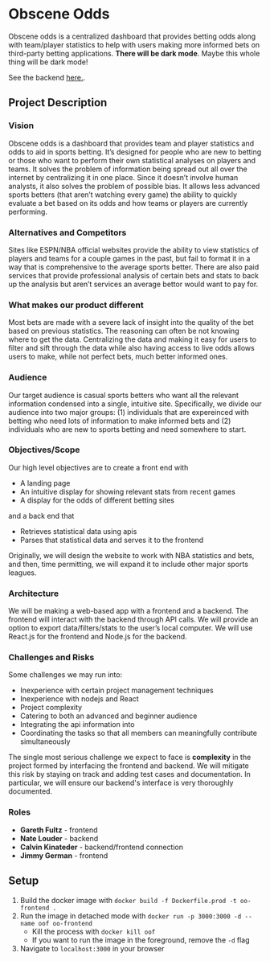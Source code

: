 # Obscene Odds

Obscene odds is a centralized dashboard that provides betting odds along with team/player statistics to help with users making more informed bets on third-party betting applications. **There will be dark mode**. Maybe this whole thing will be dark mode!

See the backend [here.](https://github.com/EECE3093C/team-project-golden-girls-backend).

## Project Description

### Vision

Obscene odds is a dashboard that provides team and player statistics and odds to aid in sports betting. It’s designed for people who are new to betting or those who want to perform their own statistical analyses on players and teams. It solves the problem of information being spread out all over the internet by centralizing it in one place. Since it doesn’t involve human analysts, it also solves the problem of possible bias. It allows less advanced sports betters (that aren’t watching every game) the ability to quickly evaluate a bet based on its odds and how teams or players are currently performing.

### Alternatives and Competitors

Sites like ESPN/NBA official websites provide the ability to view statistics of players and teams for a couple games in the past, but fail to format it in a way that is comprehensive to the average sports better. There are also paid services that provide professional analysis of certain bets and stats to back up the analysis but aren’t services an average bettor would want to pay for. 

### What makes our product different

Most bets are made with a severe lack of insight into the quality of the bet based on previous statistics. The reasoning can often be not knowing where to get the data. Centralizing the data and making it easy for users to filter and sift through the data while also having access to live odds allows users to make, while not perfect bets, much better informed ones.

### Audience

Our target audience is casual sports betters who want all the relevant information condensed into a single, intuitive site. Specifically, we divide our audience into two major groups: (1) individuals that are expereinced with betting who need lots of information to make informed bets and (2) individuals who are new to sports betting and need somewhere to start.

### Objectives/Scope

Our high level objectives are to create a front end with
- A landing page
- An intuitive display for showing relevant stats from recent games
- A display for the odds of different betting sites

and a back end that
- Retrieves statistical data using apis
- Parses that statistical data and serves it to the frontend

Originally, we will design the website to work with NBA statistics and bets, and then, time permitting, we will expand it to include other major sports leagues.

### Architecture

We will be making a web-based app with a frontend and a backend. The frontend will interact with the backend through API calls. We will provide an option to export data/filters/stats to the user’s local computer. We will use React.js for the frontend and Node.js for the backend.


### Challenges and Risks

Some challenges we may run into:
- Inexperience with certain project management techniques
- Inexperience with nodejs and React
- Project complexity
- Catering to both an advanced and beginner audience
- Integrating the api information into
- Coordinating the tasks so that all members can meaningfully contribute simultaneously

The single most serious challenge we expect to face is **complexity** in the project formed by interfacing the frontend and backend. We will mitigate this risk by staying on track and adding test cases and documentation. In particular, we will ensure our backend's interface is very thoroughly documented.

### Roles

- **Gareth Fultz** - frontend
- **Nate Louder** - backend
- **Calvin Kinateder** - backend/frontend connection
- **Jimmy German** - frontend

## Setup

1. Build the docker image with `docker build -f Dockerfile.prod -t oo-frontend .`
2. Run the image in detached mode with `docker run -p 3000:3000 -d --name oof oo-frontend `
    - Kill the process with `docker kill oof`
    - If you want to run the image in the foreground, remove the `-d` flag
3. Navigate to `localhost:3000` in your browser
